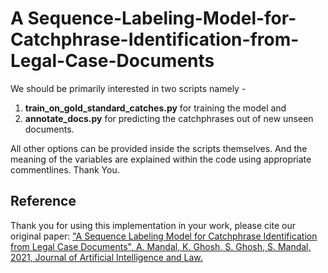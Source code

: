 # A Sequence-Labeling-Model-for-Catchphrase-Identification-from-Legal-Case-Documents

We should be primarily interested in two scripts namely - 
1. **train_on_gold_standard_catches.py** for training the model and 
2. **annotate_docs.py** for predicting the catchphrases out of new unseen documents.

All other options can be provided inside the scripts themselves. And the meaning of the variables are explained within the code using appropriate commentlines.
Thank You.
## Reference
Thank you for using this implementation in your work, please cite our original paper:
["A Sequence Labeling Model for Catchphrase Identification from Legal Case Documents", A. Mandal, K. Ghosh, S. Ghosh, S. Mandal, 2021, Journal of Artificial Intelligence and Law.](https://www.springer.com/journal/10506)
